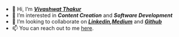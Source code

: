 <ul dir="auto">
<li>👋 Hi, I’m <a href="https://github.com/vivdto"><em><strong>Vivashwat Thakur</strong></em></a></li>
<li>👀 I’m interested in <em><strong>Content Creation</strong></em> and <em><strong>Software Development</strong></em></li>
<li>💞️ I’m looking to collaborate on <em><strong><a href="https://www.linkedin.com/in/thakurvivashwat/" rel="nofollow">Linkedin</a>,<a href="https://medium.com/@vivdo" rel="nofollow">Medium</a></strong></em> and <em><strong><a href="https://github.com/vivdto">Github</a></strong></em></li>
<li>📫 You can reach out to me <a href="mailto:vivdto@gmail.com" rel="nofollow">here</a>.</li>
</ul>
